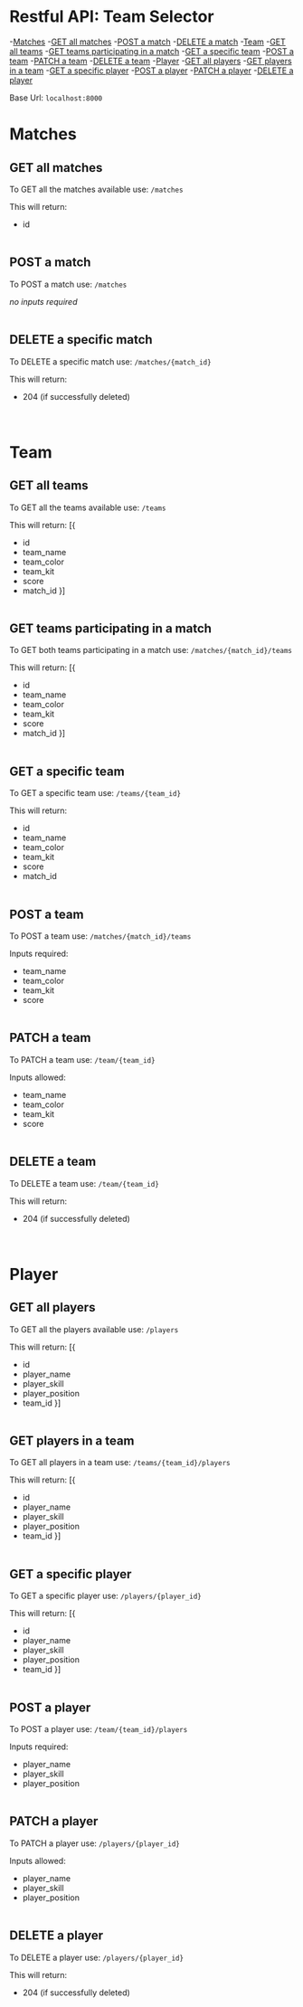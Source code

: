 # Restful API: Team Selector

-[Matches](#matches)
  -[GET all matches](#get-all-matches)
  -[POST a match](#post-a-match)
  -[DELETE a match](#delete-a-specific-match)
-[Team](#team)
  -[GET all teams](#get-all-teams)
  -[GET teams participating in a match](#get-teams-participating-in-a-match)
  -[GET a specific team](#get-a-specifc-team)
  -[POST a team](#post-a-team)
  -[PATCH a team](#patch-a-team)
  -[DELETE a team](#delete-a-team)
-[Player](#player)
  -[GET all players](#get-all-players)
  -[GET players in a team](#get-players-in-a-team)
  -[GET a specific player](#get-a-specific-player)
  -[POST a player](#post-a-player)
  -[PATCH a player](#patch-a-player)
  -[DELETE a player](#delete-a-player)

Base Url: `localhost:8000`

# Matches
## GET all matches
To GET all the matches available use:
`/matches`

This will return:
- id
<br><br>

## POST a match
To POST a match use:
`/matches`

<i>no inputs required</i>
<br><br>

## DELETE a specific match
To DELETE a specific match use:
`/matches/{match_id}`

This will return:
- 204 (if successfully deleted)
<br><br><br>

# Team
## GET all teams
To GET all the teams available use:
`/teams` 

This will return:
[{
 - id
 - team_name
 - team_color
 - team_kit
 - score
 - match_id
}]
<br><br>

## GET teams participating in a match
To GET both teams participating in a match use:
`/matches/{match_id}/teams`

This will return:
[{
 - id
 - team_name
 - team_color
 - team_kit
 - score
 - match_id
}]
<br><br>

## GET a specific team
To GET a specific team use:
`/teams/{team_id}`

This will return: 
- id
- team_name
- team_color
- team_kit
- score
- match_id
<br><br>

## POST a team
To POST a team use:
`/matches/{match_id}/teams`

Inputs required:
- team_name
- team_color
- team_kit
- score
<br><br>

## PATCH a team
To PATCH a team use:
`/team/{team_id}`

Inputs allowed:
- team_name
- team_color
- team_kit
- score
<br><br>

## DELETE a team
To DELETE a team use:
`/team/{team_id}`

This will return:
- 204 (if successfully deleted)
<br><br><br>

# Player
## GET all players
To GET all the players available use:
`/players`

This will return:
[{
   - id
   - player_name
   - player_skill
   - player_position
   - team_id
}]
<br><br>

## GET players in a team
To GET all players in a team use:
`/teams/{team_id}/players`

This will return:
[{
   - id
   - player_name
   - player_skill
   - player_position
   - team_id
}]
<br><br>

## GET a specific player
To GET a specific player use:
`/players/{player_id}`

This will return:
[{
   - id
   - player_name
   - player_skill
   - player_position
   - team_id
}]
<br><br>

## POST a player
To POST a player use:
`/team/{team_id}/players`

Inputs required:
- player_name
- player_skill
- player_position
<br><br>

## PATCH a player
To PATCH a player use:
`/players/{player_id}`

Inputs allowed:
- player_name
- player_skill
- player_position
<br><br>

## DELETE a player
To DELETE a player use:
`/players/{player_id}`

This will return:
- 204 (if successfully deleted)
<br><br><br>
